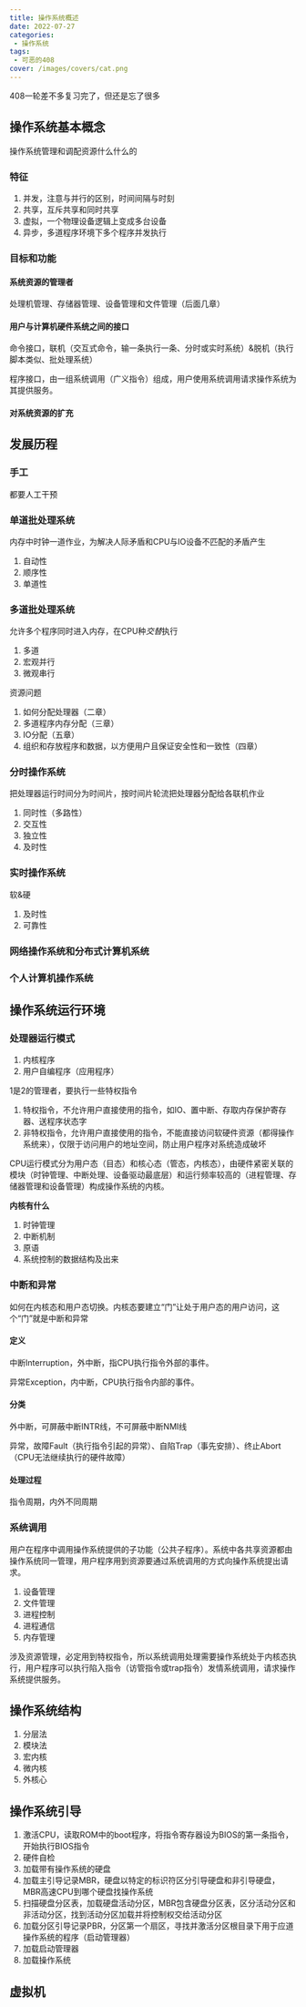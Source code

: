 ```yaml
---
title: 操作系统概述
date: 2022-07-27
categories:
 - 操作系统
tags: 
 - 可恶的408
cover: /images/covers/cat.png
---
```


408一轮差不多复习完了，但还是忘了很多

<!-- more -->

## 操作系统基本概念

操作系统管理和调配资源什么什么的

### 特征

1. 并发，注意与并行的区别，时间间隔与时刻
2. 共享，互斥共享和同时共享
3. 虚拟，一个物理设备逻辑上变成多台设备
4. 异步，多道程序环境下多个程序并发执行

### 目标和功能

#### 系统资源的管理者

处理机管理、存储器管理、设备管理和文件管理（后面几章）

#### 用户与计算机硬件系统之间的接口

命令接口，联机（交互式命令，输一条执行一条、分时或实时系统）&脱机（执行脚本类似、批处理系统）

程序接口，由一组系统调用（广义指令）组成，用户使用系统调用请求操作系统为其提供服务。

#### 对系统资源的扩充

## 发展历程

### 手工

都要人工干预

### 单道批处理系统

内存中时钟一道作业，为解决人际矛盾和CPU与IO设备不匹配的矛盾产生

1. 自动性
2. 顺序性
3. 单道性

### 多道批处理系统

允许多个程序同时进入内存，在CPU种*交替*执行

1. 多道
2. 宏观并行
3. 微观串行

资源问题

1. 如何分配处理器（二章）
2. 多道程序内存分配（三章）
3. IO分配（五章）
4. 组织和存放程序和数据，以方便用户且保证安全性和一致性（四章）

### 分时操作系统

把处理器运行时间分为时间片，按时间片轮流把处理器分配给各联机作业

1. 同时性（多路性）
2. 交互性
3. 独立性
4. 及时性

### 实时操作系统

软&硬

1. 及时性
2. 可靠性


### 网络操作系统和分布式计算机系统

### 个人计算机操作系统


## 操作系统运行环境

### 处理器运行模式

1. 内核程序
2. 用户自编程序（应用程序）

1是2的管理者，要执行一些特权指令

1. 特权指令，不允许用户直接使用的指令，如IO、置中断、存取内存保护寄存器、送程序状态字
2. 非特权指令，允许用户直接使用的指令，不能直接访问软硬件资源（都得操作系统来），仅限于访问用户的地址空间，防止用户程序对系统造成破坏

CPU运行模式分为用户态（目态）和核心态（管态，内核态），由硬件紧密关联的模块（时钟管理、中断处理、设备驱动最底层）和运行频率较高的（进程管理、存储器管理和设备管理）构成操作系统的内核。

**内核有什么**

1. 时钟管理
2. 中断机制
3. 原语
4. 系统控制的数据结构及出来

### 中断和异常

如何在内核态和用户态切换。内核态要建立“门”让处于用户态的用户访问，这个“门”就是中断和异常

#### 定义

中断Interruption，外中断，指CPU执行指令外部的事件。

异常Exception，内中断，CPU执行指令内部的事件。

#### 分类

外中断，可屏蔽中断INTR线，不可屏蔽中断NMI线

异常，故障Fault（执行指令引起的异常）、自陷Trap（事先安排）、终止Abort（CPU无法继续执行的硬件故障）

#### 处理过程

指令周期，内外不同周期

### 系统调用

用户在程序中调用操作系统提供的子功能（公共子程序）。系统中各共享资源都由操作系统同一管理，用户程序用到资源要通过系统调用的方式向操作系统提出请求。

1. 设备管理
2. 文件管理
3. 进程控制
4. 进程通信
5. 内存管理

涉及资源管理，必定用到特权指令，所以系统调用处理需要操作系统处于内核态执行，用户程序可以执行陷入指令（访管指令或trap指令）发情系统调用，请求操作系统提供服务。


## 操作系统结构

1. 分层法
2. 模块法
3. 宏内核
4. 微内核
5. 外核心

## 操作系统引导

1. 激活CPU，读取ROM中的boot程序，将指令寄存器设为BIOS的第一条指令，开始执行BIOS指令
2. 硬件自检
3. 加载带有操作系统的硬盘
4. 加载主引导记录MBR，硬盘以特定的标识符区分引导硬盘和非引导硬盘，MBR高速CPU到哪个硬盘找操作系统
5. 扫描硬盘分区表，加载硬盘活动分区，MBR包含硬盘分区表，区分活动分区和非活动分区，找到活动分区加载并将控制权交给活动分区
6. 加载分区引导记录PBR，分区第一个扇区，寻找并激活分区根目录下用于应道操作系统的程序（启动管理器）
7. 加载启动管理器
8. 加载操作系统

## 虚拟机

